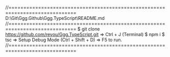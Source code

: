 //=============================================================================
D:\Git\Ggg.Github\Ggg.TypeScript\README.md
//=============================================================================
$ git clone  https://github.com/reyou/Ggg.TypeScript.git
=> Ctrl + J (Terminal)
$ npm i
$ tsc
=> Setup Debug Mode (Ctrl + Shift + D)
=> F5 to run.
//=============================================================================
